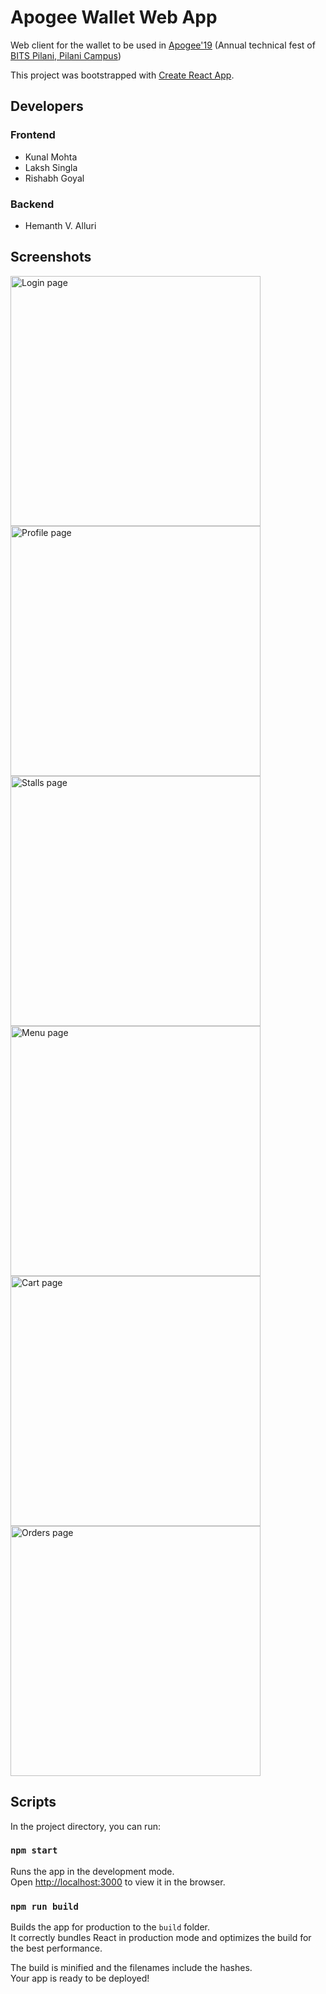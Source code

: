 # Apogee Wallet Web App

Web client for the wallet to be used in [Apogee'19](https://bits-apogee.org/) (Annual technical fest of [BITS Pilani, Pilani Campus](https://www.bits-pilani.ac.in/Pilani/index.aspx))

This project was bootstrapped with [Create React App](https://github.com/facebook/create-react-app).

## Developers

### Frontend
 - Kunal Mohta 
 - Laksh Singla
 - Rishabh Goyal

### Backend
 - Hemanth V. Alluri

## Screenshots
<img src = "/screenshots/w1.png" alt = "Login page" width = "400"/> <img src = "/screenshots/w2.png" alt = "Profile page" width = "400"/>
<img src = "/screenshots/w3.png" alt = "Stalls page" width = "400"/> <img src = "/screenshots/w4.png" alt = "Menu page" width = "400"/>
<img src = "/screenshots/w5.png" alt = "Cart page" width = "400"/> <img src = "/screenshots/w6.png" alt = "Orders page" width = "400"/>

## Scripts

In the project directory, you can run:

### `npm start`

Runs the app in the development mode.<br>
Open [http://localhost:3000](http://localhost:3000) to view it in the browser.

### `npm run build`

Builds the app for production to the `build` folder.<br>
It correctly bundles React in production mode and optimizes the build for the best performance.

The build is minified and the filenames include the hashes.<br>
Your app is ready to be deployed!
